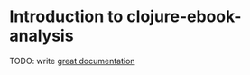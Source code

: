 # Introduction to clojure-ebook-analysis

TODO: write [great documentation](http://jacobian.org/writing/what-to-write/)

